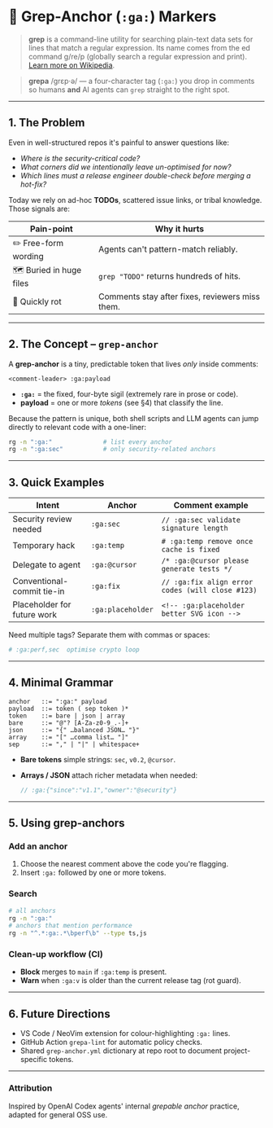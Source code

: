 # 🍇 Grep-Anchor (`:ga:`) Markers

> **grep** is a command-line utility for searching plain-text data sets for lines that match a regular expression. Its name comes from the ed command g/re/p (globally search a regular expression and print). [Learn more on Wikipedia](https://en.wikipedia.org/wiki/Grep).

> **grepa** /ɡrɛp·ə/ — a four-character tag (`:ga:`) you drop in comments so humans **and** AI agents can `grep` straight to the right spot.

---

## 1. The Problem

Even in well-structured repos it's painful to answer questions like:

* *Where is the security-critical code?*
* *What corners did we intentionally leave un-optimised for now?*
* *Which lines must a release engineer double-check before merging a hot-fix?*

Today we rely on ad-hoc **TODOs**, scattered issue links, or tribal knowledge. Those signals are:

| Pain-point               | Why it hurts                                    |
| ------------------------ | ----------------------------------------------- |
| ✏️ Free-form wording     | Agents can't pattern-match reliably.            |
| 🗺️ Buried in huge files | `grep "TODO"` returns hundreds of hits.         |
| 🌱 Quickly rot           | Comments stay after fixes, reviewers miss them. |

---

## 2. The Concept – `grep-anchor`

A **grep-anchor** is a tiny, predictable token that lives *only* inside comments:

```text
<comment-leader> :ga:payload
```

* **`:ga:`** = the fixed, four-byte sigil (extremely rare in prose or code).
* **payload**  = one or more *tokens* (see §4) that classify the line.

Because the pattern is unique, both shell scripts and LLM agents can jump directly to relevant code with a one-liner:

```bash
rg -n ":ga:"              # list every anchor
rg -n ":ga:sec"           # only security-related anchors
```

---

## 3. Quick Examples

| Intent                      | Anchor            | Comment example                                  |
| --------------------------- | ----------------- | ------------------------------------------------ |
| Security review needed      | `:ga:sec`         | `// :ga:sec validate signature length`           |
| Temporary hack              | `:ga:temp`        | `# :ga:temp remove once cache is fixed`          |
| Delegate to agent           | `:ga:@cursor`     | `/* :ga:@cursor please generate tests */`        |
| Conventional-commit tie-in  | `:ga:fix`         | `// :ga:fix align error codes (will close #123)` |
| Placeholder for future work | `:ga:placeholder` | `<!-- :ga:placeholder better SVG icon -->`       |

Need multiple tags? Separate them with commas or spaces:

```python
# :ga:perf,sec  optimise crypto loop
```

---

## 4. Minimal Grammar

```ebnf
anchor   ::= ":ga:" payload
payload  ::= token ( sep token )*
token    ::= bare | json | array
bare     ::= "@"? [A-Za-z0-9_.-]+
json     ::= "{" …balanced JSON… "}"
array    ::= "[" …comma list… "]"
sep      ::= "," | "|" | whitespace+
```

* **Bare tokens** simple strings: `sec`, `v0.2`, `@cursor`.
* **Arrays / JSON** attach richer metadata when needed:

  ```js
  // :ga:{"since":"v1.1","owner":"@security"}
  ```

---

## 5. Using grep-anchors

### Add an anchor

1. Choose the nearest comment above the code you're flagging.
2. Insert `:ga:` followed by one or more tokens.

### Search

```bash
# all anchors
rg -n ":ga:"  
# anchors that mention performance
rg -n "^.*:ga:.*\bperf\b" --type ts,js
```

### Clean-up workflow (CI)

* **Block** merges to `main` if `:ga:temp` is present.
* **Warn** when `:ga:v` is older than the current release tag (rot guard).

---

## 6. Future Directions

* VS Code / NeoVim extension for colour-highlighting `:ga:` lines.
* GitHub Action `grepa-lint` for automatic policy checks.
* Shared `grep-anchor.yml` dictionary at repo root to document project-specific tokens.

---

### Attribution

Inspired by OpenAI Codex agents' internal *grepable anchor* practice, adapted for general OSS use.